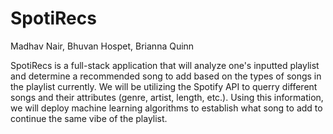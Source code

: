 # SpotiRecs

Madhav Nair, Bhuvan Hospet, Brianna Quinn

SpotiRecs is a full-stack application that will analyze one's inputted playlist and determine a recommended song to add based on the types of songs in the playlist currently. We will be utilizing the Spotify API to querry different songs and their attributes (genre, artist, length, etc.). Using this information, we will deploy machine learning algorithms to establish what song to add to continue the same vibe of the playlist.